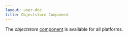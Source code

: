 ```yaml
---
layout: user-doc
title: Objectstore Component
---
```


The _objectstore_ [component](./components.html) is available for all platforms.
